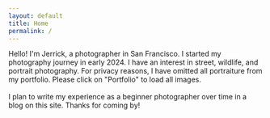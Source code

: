 ```yaml
---
layout: default
title: Home
permalink: /
---
```

Hello! I'm Jerrick, a photographer in San Francisco. I started my photography journey in early 2024. I have an interest in street, wildlife, and portrait photography. For privacy reasons, I have omitted all portraiture from my portfolio. Please click on "Portfolio" to load all images. <br><br>
I plan to write my experience as a beginner photographer over time in a blog on this site. Thanks for coming by!

